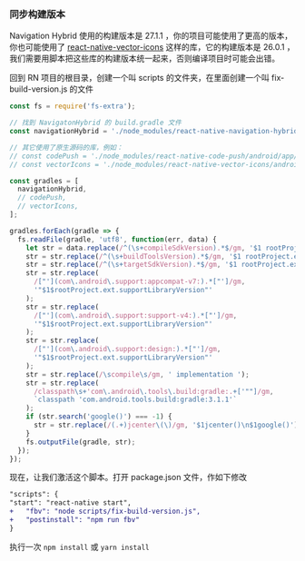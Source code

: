 ### 同步构建版本

Navigation Hybrid 使用的构建版本是 27.1.1 ，你的项目可能使用了更高的版本，你也可能使用了 [react-native-vector-icons](https://github.com/oblador/react-native-vector-icons) 这样的库，它的构建版本是 26.0.1 ，我们需要用脚本把这些库的构建版本统一起来，否则编译项目时可能会出错。

回到 RN 项目的根目录，创建一个叫 scripts 的文件夹，在里面创建一个叫 fix-build-version.js 的文件

```javascript
const fs = require('fs-extra');

// 找到 NavigatonHybrid 的 build.gradle 文件
const navigationHybrid = './node_modules/react-native-navigation-hybrid/android/build.gradle';

// 其它使用了原生源码的库，例如：
// const codePush = './node_modules/react-native-code-push/android/app/build.gradle'
// const vectorIcons = './node_modules/react-native-vector-icons/android/build.gradle'

const gradles = [
  navigationHybrid,
  // codePush,
  // vectorIcons,
];

gradles.forEach(gradle => {
  fs.readFile(gradle, 'utf8', function(err, data) {
    let str = data.replace(/^(\s+compileSdkVersion).*$/gm, '$1 rootProject.ext.compileSdkVersion');
    str = str.replace(/^(\s+buildToolsVersion).*$/gm, '$1 rootProject.ext.buildToolsVersion');
    str = str.replace(/^(\s+targetSdkVersion).*$/gm, '$1 rootProject.ext.targetSdkVersion');
    str = str.replace(
      /["'](com\.android\.support:appcompat-v7:).*["']/gm,
      '"$1$rootProject.ext.supportLibraryVersion"'
    );
    str = str.replace(
      /["'](com\.android\.support:support-v4:).*["']/gm,
      '"$1$rootProject.ext.supportLibraryVersion"'
    );
    str = str.replace(
      /["'](com\.android\.support:design:).*["']/gm,
      '"$1$rootProject.ext.supportLibraryVersion"'
    );
    str = str.replace(/\scompile\s/gm, ' implementation ');
    str = str.replace(
      /classpath\s+'com\.android\.tools\.build:gradle:.+['""]/gm,
      `classpath 'com.android.tools.build:gradle:3.1.1'`
    );
    if (str.search('google()') === -1) {
      str = str.replace(/(.+)jcenter\(\)/gm, '$1jcenter()\n$1google()');
    }
    fs.outputFile(gradle, str);
  });
});
```

现在，让我们激活这个脚本。打开 package.json 文件，作如下修改

```diff
"scripts": {
"start": "react-native start",
+   "fbv": "node scripts/fix-build-version.js",
+   "postinstall": "npm run fbv"
}
```

执行一次 `npm install` 或 `yarn install`
